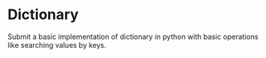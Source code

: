 # Dictionary
Submit a basic implementation of  dictionary in python with basic operations like searching values by keys.
